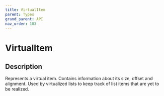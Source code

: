 ```yaml
---
title: VirtualItem
parent: Types
grand_parent: API
nav_order: 103
---
```


# VirtualItem

## Description

Represents a virtual item. Contains information about its size, offset and alignment. Used by virtualized lists to keep track of list items that are yet to be realized.

